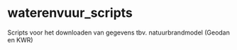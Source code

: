 # waterenvuur_scripts
Scripts voor het downloaden van gegevens tbv. natuurbrandmodel (Geodan en KWR)
